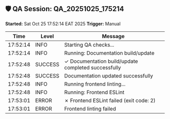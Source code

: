 
## 🛡️ QA Session: QA_20251025_175214
**Started:** Sat Oct 25 17:52:14 EAT 2025
**Trigger:** Manual

| Time | Level | Message |
|------|--------|---------|
| 17:52:14 | INFO | Starting QA checks... |
| 17:52:14 | INFO | Running: Documentation build/update |
| 17:52:48 | SUCCESS | ✓ Documentation build/update completed successfully |
| 17:52:48 | SUCCESS | Documentation updated successfully |
| 17:52:48 | INFO | Running frontend linting... |
| 17:52:48 | INFO | Running: Frontend ESLint |
| 17:53:01 | ERROR | ✗ Frontend ESLint failed (exit code: 2) |
| 17:53:01 | ERROR | Frontend linting failed |
